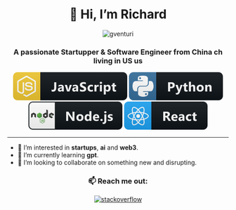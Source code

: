 <h1 align="center">👋 Hi, I’m Richard</h1>
<p align="center"> <img src="https://komarev.com/ghpvc/?username=gventuri&label=Profile%20views&color=0e75b6&style=flat" alt="gventuri" /> </p>
<h3 align="center">A passionate Startupper & Software Engineer from China ch living in US us</h3>

<div align="center" style="margin-bottom: 10px">
  <img src="https://github.com/MikeCodesDotNET/ColoredBadges/raw/master/svg/dev/languages/js.svg" alt="js" style="max-width: 100%;">
  <img src="https://github.com/MikeCodesDotNET/ColoredBadges/raw/master/svg/dev/languages/python.svg" alt="js" style="max-width: 100%;">
  <img src="https://github.com/MikeCodesDotNET/ColoredBadges/raw/master/svg/dev/frameworks/nodejs.svg" alt="nodejs" style="max-width: 100%;">
  <img src="https://github.com/MikeCodesDotNET/ColoredBadges/raw/master/svg/dev/frameworks/react.svg" alt="react" style="max-width: 100%;">
</div>

<hr />

- 👀 I’m interested in **startups**, **ai** and **web3**.
- 🌱 I’m currently learning **gpt**.
- 💞️ I’m looking to collaborate on something new and disrupting.

<h3 align="center">📫 Reach me out:</h3>
<div align="center">

  <a href="https://github.com/paradox133">
    <img src="https://github.com/MikeCodesDotNET/ColoredBadges/raw/master/svg/social/github.svg" alt="stackoverflow" style="max-width: 100%;">
  </a>
</div>

<!---
gventuri/gventuri is a ✨ special ✨ repository because its `README.md` (this file) appears on your GitHub profile.
You can click the Preview link to take a look at your changes.
--->
